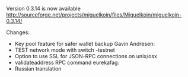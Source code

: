 Version 0.3.14 is now available
http://sourceforge.net/projects/miguelkoin/files/Miguelkoin/miguelkoin-0.3.14/

Changes:
* Key pool feature for safer wallet backup
Gavin Andresen:
* TEST network mode with switch -testnet
* Option to use SSL for JSON-RPC connections on unix/osx
* validateaddress RPC command
eurekafag:
* Russian translation

